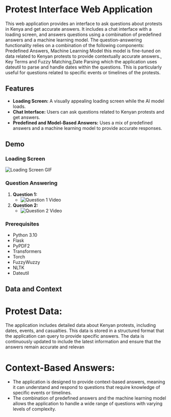 # Protest Interface Web Application

This web application provides an interface to ask questions about protests in Kenya and get accurate answers. It includes a chat interface with a loading screen, and answers questions using a combination of predefined answers and a machine learning model. The question-answering functionality relies on a combination of the following components: Predefined Answers, Machine Learning Model this model is fine-tuned on data related to Kenyan protests to provide contextually accurate answers., Key Terms and Fuzzy Matching,Date Parsing which the application uses dateutil to parse and handle dates within the questions. This is particularly useful for questions related to specific events or timelines of the protests.

## Features

- **Loading Screen:** A visually appealing loading screen while the AI model loads.
- **Chat Interface:** Users can ask questions related to Kenyan protests and get answers.
- **Predefined and Model-Based Answers:** Uses a mix of predefined answers and a machine learning model to provide accurate responses.

## Demo

### Loading Screen

![Loading Screen GIF](static/images/vid.gif)

### Question Answering

1. **Question 1:**
    - ![Question 1 Video](link-to-question-1-video)
2. **Question 2:**
    - ![Question 2 Video](link-to-question-2-video)

### Prerequisites

- Python 3.10
- Flask
- PyPDF2
- Transformers
- Torch
- FuzzyWuzzy
- NLTK
- Dateutil


## Data and Context
# Protest Data:

The application includes detailed data about Kenyan protests, including dates, events, and casualties. This data is stored in a structured format that the application can query to provide specific answers.
The data is continuously updated to include the latest information and ensure that the answers remain accurate and relevan

# Context-Based Answers:

- The application is designed to provide context-based answers, meaning it can understand and respond to questions that require knowledge of specific events or timelines.
- The combination of predefined answers and the machine learning model allows the application to handle a wide range of questions with varying levels of complexity.